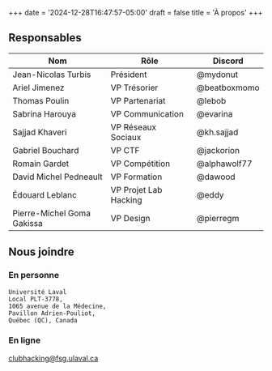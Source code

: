 +++
date = '2024-12-28T16:47:57-05:00'
draft = false
title = 'À propos'
+++

## Responsables

|Nom|Rôle|Discord|
|---|---|---|
|Jean-Nicolas Turbis|Président|@mydonut|
|Ariel Jimenez|VP Trésorier|@beatboxmomo|
|Thomas Poulin|VP Partenariat|@lebob|
|Sabrina Harouya|VP Communication|@evarina|
|Sajjad Khaveri|VP Réseaux Sociaux|@kh.sajjad|
|Gabriel Bouchard|VP CTF|@jackorion|
|Romain Gardet|VP Compétition|@alphawolf77|
|David Michel Pedneault|VP Formation|@dawood|
|Édouard Leblanc|VP Projet Lab Hacking|@eddy|
|Pierre-Michel Goma Gakissa|VP Design|@pierregm|

## Nous joindre
### En personne
```
Université Laval
Local PLT-3778,
1065 avenue de la Médecine,
Pavillon Adrien-Pouliot,
Québec (QC), Canada
```

### En ligne
clubhacking@fsg.ulaval.ca
